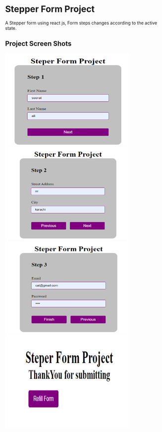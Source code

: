 # Stepper Form Project

A Stepper form using react js, Form steps changes according to the active state.

<div>
 <h2>
 Project Screen Shots
 </h2>
 <div>
 <img src="src/assets/project-screenshots/ss1.png" width="400" height="300" />
 <img src="src/assets/project-screenshots/ss2.png" width="400" height="300" />
 <img src="src/assets/project-screenshots/ss3.png" width="400" height="300" />
 <img src="src/assets/project-screenshots/ss4.png" width="400" height="300" />
 </div>
</div>
